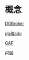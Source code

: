 # 概念

[DGBroker](DGBroker/DGBroker.md "DGBroker")

[dg和adg](dg和adg/dg和adg.md "dg和adg")

[GAP](GAP/GAP.md "GAP")

[闪回](闪回/闪回.md "闪回")
